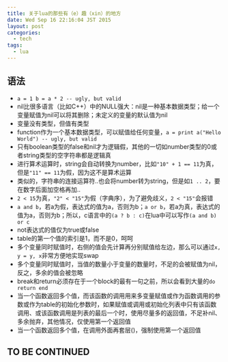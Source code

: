```yaml
---
title: 关于lua的那些有（e）趣（xin）的地方
date: Wed Sep 16 22:16:04 JST 2015
layout: post
categories:
  - tech
tags:
  - lua
---
```

## 语法

* `a = 1 b = a * 2 -- ugly, but valid`
* nil比很多语言（比如C++）中的NULL强大：nil是一种基本数据类型；给一个变量赋值为nil可以将其删除；未定义的变量的默认值为nil
* 变量没有类型，但值有类型
* function作为一个基本数据类型，可以赋值给任何变量，`a = print a("Hello World") -- ugly, but valid`
* 只有boolean类型的false和nil才为逻辑假，其他的一切如number类型的0或者string类型的空字符串都是逻辑真
* 进行算术运算时，string会自动转换为number，比如`"10" + 1 == 11`为真，但是`"11" == 11`为假，因为这不是算术运算
* 类似的，字符串的连接运算符..也会将number转为string，但是如`1 .. 2`，要在数字后面加空格再加..
* `2 < 15`为真，`"2" < "15"`为假（字典序），为了避免歧义，`2 < "15"`会报错
* `a and b`，若a为假，表达式的值为a，否则为b；`a or b`，若a为真，表达式的值为a，否则为b；所以，c语言中的`(a ? b : c)`在lua中可以写作`(a and b) or c`
* not表达式的值仅为true或false
* table的第一个值的索引是1，而不是0，呵呵
* 多个变量同时赋值时，右侧的值会先计算再分别赋值给左边，那么可以通过`x, y = y, x`非常方便地实现swap
* 多个变量同时赋值时，当值的数量小于变量的数量时，不足的会被赋值为nil，反之，多余的值会被忽略
* break和return必须存在于一个block的最有一句之前，所以会看到大量的`do return end`
* 当一个函数返回多个值，而该函数的调用用来多变量赋值或作为函数调用的参数或作为table的初始化参数时，如果赋值或调用或初始化列表中只有该函数调用、或该函数调用是列表的最后一个时，使用尽量多的返回值，不足补nil、多余抛弃，其他情况，仅使用第一个返回值
* 当一个函数返回多个值，在调用外面再套层()，强制使用第一个返回值


## TO BE CONTINUED

